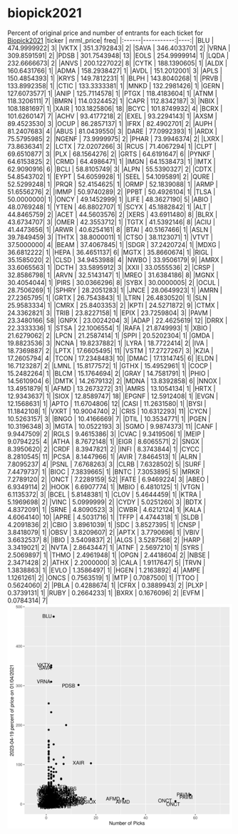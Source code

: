 # biopick2021
Percent of original price and number of entrants for each ticket for [Biopick2021](https://twitter.com/hashtag/Biopick2021)
|ticker |  nrml_price| freq|
|:------|-----------:|----:|
|BLU    | 474.9999922|    3|
|VKTX   | 351.3792843|    2|
|SAVA   | 346.4033701|    2|
|VRNA   | 309.8591591|    2|
|PDSB   | 301.7543948|   13|
|EOLS   | 254.9999914|    1|
|LQDA   | 232.6666673|    2|
|ANVS   | 200.1227022|    8|
|CYTK   | 188.1390605|    1|
|ALDX   | 160.6431766|    1|
|ADMA   | 158.2938427|    1|
|AVDL   | 151.2012001|    3|
|APLS   | 150.4854393|    1|
|KRYS   | 149.7812231|    1|
|BLPH   | 143.8040268|    1|
|PRVB   | 133.8992358|    1|
|CTIC   | 133.3333381|    1|
|MNKD   | 132.2981426|    1|
|GERN   | 127.6073577|    1|
|ANIP   | 125.7114578|    1|
|PTGX   | 118.4183604|    1|
|ATNM   | 118.3206111|    7|
|BMRN   | 114.0324452|    1|
|CAPR   | 112.8342187|    3|
|NBIX   | 108.1881697|    1|
|XAIR   | 103.1825806|   18|
|BCYC   | 101.8749932|    4|
|BCRX   | 101.6260147|    7|
|ACHV   |  93.4177218|    2|
|EXEL   |  93.2294143|    1|
|AXSM   |  89.4523530|    3|
|OCUP   |  86.2857137|    1|
|IFRX   |  82.4902701|    2|
|AUPH   |  81.2407683|    4|
|ABUS   |  81.0439550|    3|
|DARE   |  77.0992393|    1|
|ARDX   |  75.5795985|    2|
|NGENF  |  73.9999975|    2|
|PHAR   |  73.9946374|    2|
|LXRX   |  73.8636341|    2|
|LCTX   |  72.0207266|    3|
|RCUS   |  71.4067294|    1|
|CLPT   |  69.6510877|    3|
|PLX    |  68.1564276|    2|
|GRTS   |  64.6191647|    6|
|PYNKF  |  64.6153825|    2|
|CRMD   |  64.4986471|    1|
|IMGN   |  64.1538473|    1|
|IMTX   |  62.9090916|    6|
|BCLI   |  58.8105749|    3|
|ALPN   |  55.5390327|    2|
|CDTX   |  54.8543702|    1|
|EYPT   |  54.6059928|    1|
|SEEL   |  54.1095891|    2|
|QURE   |  52.5299248|    1|
|PRQR   |  52.4154625|    1|
|ORMP   |  52.1839088|    1|
|ARMP   |  51.6556276|    2|
|IMMP   |  50.9740289|    2|
|PPBT   |  50.4926104|    1|
|TLSA   |  50.0000000|    1|
|ONCY   |  49.1452999|    1|
|LIFE   |  48.3627190|    5|
|ABIO   |  48.0769248|    1|
|YTEN   |  46.8802707|    1|
|SCYX   |  45.1882842|    1|
|ALT    |  44.8465759|    2|
|ACET   |  44.5603576|    2|
|XERS   |  43.6911480|    8|
|BLRX   |  43.6734707|    3|
|OMER   |  42.3553712|    1|
|TGTX   |  41.5392146|    8|
|ACIU   |  41.4473656|    1|
|ARWR   |  40.6254161|    8|
|BTAI   |  40.5167466|    1|
|ASLN   |  39.7849459|    3|
|THTX   |  38.8000011|    1|
|CTSO   |  38.1123071|    1|
|VTVT   |  37.5000000|    4|
|BEAM   |  37.4067845|    1|
|SDGR   |  37.2420724|    1|
|MDXG   |  36.6812222|    1|
|HEPA   |  36.4651137|    6|
|MGTX   |  35.8660674|    1|
|RIGL   |  35.1585020|    2|
|CLSD   |  34.9453988|    4|
|NWBO   |  33.9506179|    9|
|AMRX   |  33.6065563|    1|
|DCTH   |  33.5895912|    3|
|XXII   |  33.0555536|    2|
|CRSP   |  32.8586798|    1|
|ARVN   |  32.5143147|    1|
|MREO   |  31.6384186|    8|
|MGNX   |  30.4054044|    1|
|PIRS   |  30.0366296|    8|
|SYBX   |  30.0000005|    2|
|OCUL   |  28.7506269|    1|
|SPHRY  |  28.2051283|    1|
|JNCE   |  28.0649923|    1|
|AMRN   |  27.2365795|    1|
|GRTX   |  26.7543843|    1|
|LTRN   |  26.4830520|    1|
|SLN    |  25.9583334|    1|
|CMRX   |  25.8403353|    2|
|KPTI   |  24.5271872|    9|
|CTMX   |  24.3362821|    3|
|TRIB   |  23.8227158|    1|
|EPIX   |  23.7259804|    3|
|PAVM   |  23.3480166|   58|
|GNPX   |  23.0024204|    3|
|ADAP   |  22.4625619|   12|
|DRRX   |  22.3333336|    1|
|STSA   |  22.1006554|    1|
|RAFA   |  21.8749993|    1|
|XBIO   |  21.6279062|    2|
|LPCN   |  21.2587414|    1|
|SPPI   |  20.5202304|    1|
|GMDA   |  19.8823536|    3|
|NCNA   |  19.8237882|    1|
|LYRA   |  18.7722414|    2|
|IVA    |  18.7369887|    2|
|LPTX   |  17.6605495|   11|
|VSTM   |  17.2727267|    3|
|KZIA   |  17.2605794|    4|
|TCON   |  17.2348483|   10|
|DMAC   |  17.1314745|    6|
|ELDN   |  16.7123287|    2|
|LMNL   |  15.8177572|    1|
|GTHX   |  15.4952961|    1|
|COCP   |  15.2482264|    1|
|BLCM   |  15.1764694|    2|
|GRAY   |  14.7581791|    1|
|PHIO   |  14.5610904|    6|
|DMTK   |  14.2679132|    2|
|MDNA   |  13.8392858|    6|
|NNOX   |  13.4951879|    1|
|AFMD   |  13.2673272|   31|
|AMRS   |  13.1054134|    1|
|HRTX   |  12.9343637|    1|
|SIOX   |  12.8589747|   18|
|EPGNF  |  12.5912408|    1|
|EVGN   |  12.1568631|    1|
|APTO   |  11.6704806|   12|
|CASI   |  11.2631580|    1|
|BYSI   |  11.1842108|    1|
|VXRT   |  10.9004740|    2|
|CRIS   |  10.6312293|   11|
|CYCN   |  10.5263157|    3|
|BNGO   |  10.4166669|    7|
|DTIL   |  10.3534771|    1|
|PGEN   |  10.3196348|    3|
|MGTA   |  10.0522193|    3|
|SGMO   |   9.9874373|   11|
|CANF   |   9.9447509|    2|
|RGLS   |   9.4615386|    3|
|CVAC   |   9.3419506|    1|
|MEIP   |   9.0794225|    4|
|ATHA   |   8.7672148|    1|
|EIGR   |   8.6065571|    2|
|SNGX   |   8.3950620|    2|
|CRDF   |   8.3947821|    2|
|INFI   |   8.3743844|    1|
|CYCC   |   8.2810545|   11|
|PCSA   |   8.1447966|    1|
|AVIR   |   7.8464513|    1|
|ALRN   |   7.8095237|    4|
|PSNL   |   7.6768263|    3|
|CLRB   |   7.6328502|    5|
|SURF   |   7.4479737|    1|
|BIOC   |   7.3839665|    1|
|BNTC   |   7.3053895|    5|
|MRKR   |   7.2789120|    2|
|ONCT   |   7.2289159|   52|
|FATE   |   6.9469224|    3|
|ABEO   |   6.9349114|    2|
|HOOK   |   6.6907774|    1|
|MBIO   |   6.4810125|    1|
|VTGN   |   6.1135372|    3|
|BCEL   |   5.8148381|    1|
|CLOV   |   5.4644459|    1|
|KTRA   |   5.1969698|    2|
|VINC   |   5.0999999|    2|
|CYDY   |   5.0251260|    3|
|BDTX   |   4.8372091|    1|
|SRNE   |   4.8090523|    3|
|CWBR   |   4.6212124|    1|
|KALA   |   4.6064140|   10|
|APRE   |   4.5031716|    1|
|TFFP   |   4.4744318|    1|
|SLDB   |   4.2091836|    2|
|CBIO   |   3.8961039|    1|
|SDC    |   3.8527395|    1|
|CNSP   |   3.8418079|    1|
|OBSV   |   3.8209607|    2|
|APTX   |   3.7790696|    1|
|VBIV   |   3.6632537|    8|
|IBIO   |   3.5409837|    2|
|ALGS   |   3.5287568|    2|
|HARP   |   3.3419021|    2|
|NVTA   |   2.8643447|    1|
|ATNF   |   2.5697210|    1|
|SYRS   |   2.5069897|    1|
|THMO   |   2.4961948|    1|
|OPGN   |   2.4418604|    2|
|NBSE   |   2.3471428|    2|
|ATHX   |   2.2000000|    3|
|CALA   |   1.9117647|    5|
|TRVN   |   1.3838863|    1|
|EVLO   |   1.3586497|    1|
|HGEN   |   1.2163892|    4|
|AMPE   |   1.1261261|    2|
|ONCS   |   0.7563519|    1|
|MTP    |   0.7087500|    1|
|TTOO   |   0.5624060|    2|
|PBLA   |   0.4288674|    1|
|CFRX   |   0.3889943|    2|
|PLXP   |   0.3739131|    1|
|RUBY   |   0.2664233|    1|
|BXRX   |   0.1676096|    2|
|EVFM   |   0.0784314|    7|
![retvspicks](biopicks.png?raw=true)
